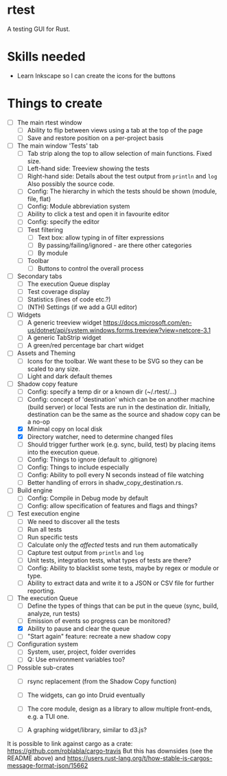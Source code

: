 # rtest

A testing GUI for Rust.

# Skills needed
* Learn Inkscape so I can create the icons for the buttons

# Things to create

- [ ] The main rtest window
  - [ ] Ability to flip between views using a tab at the top of the page
  - [ ] Save and restore position on a per-project basis

- [ ] The main window 'Tests' tab
  - [ ] Tab strip along the top to allow selection of main functions. Fixed size.
  - [ ] Left-hand side: Treeview showing the tests
  - [ ] Right-hand side: Details about the test output from `println` and `log`
        Also possibly the source code.
  - [ ] Config: The hierarchy in which the tests should be shown (module, file, flat)
  - [ ] Config: Module abbreviation system
  - [ ] Ability to click a test and open it in favourite editor
  - [ ] Config: specify the editor
  - [ ] Test filtering
    - [ ] Text box: allow typing in of filter expressions
    - [ ] By passing/failing/ignored - are there other categories
    - [ ] By module
  - [ ] Toolbar
    - [ ] Buttons to control the overall process

- [ ] Secondary tabs
  - [ ] The execution Queue display
  - [ ] Test coverage display
  - [ ] Statistics (lines of code etc.?)
  - [ ] (NTH) Settings (if we add a GUI editor)

- [ ] Widgets
  - [ ] A generic treeview widget
        https://docs.microsoft.com/en-us/dotnet/api/system.windows.forms.treeview?view=netcore-3.1
  - [ ] A generic TabStrip widget
  - [ ] A green/red percentage bar chart widget

- [ ] Assets and Theming
  - [ ] Icons for the toolbar. We want these to be SVG so they can be scaled to any size.
  - [ ] Light and dark default themes

- [ ] Shadow copy feature
  - [ ] Config: specify a temp dir or a known dir (~/.rtest/...)
  - [ ] Config: concept of 'destination' which can be on another machine (build server) or local
        Tests are run in the destination dir. Initially, destination can be the same as the source
        and shadow copy can be a no-op
  - [X] Minimal copy on local disk
  - [X] Directory watcher, need to determine changed files
  - [ ] Should trigger further work (e.g. sync, build, test) by placing items into the execution queue.
  - [ ] Config: Things to ignore (default to .gitignore)
  - [ ] Config: Things to include especially
  - [ ] Config: Ability to poll every N seconds instead of file watching
  - [ ] Better handling of errors in shadw_copy_destination.rs.

- [ ] Build engine
  - [ ] Config: Compile in Debug mode by default
  - [ ] Config: allow specification of features and flags and things?

- [ ] Test execution engine
  - [ ] We need to discover all the tests
  - [ ] Run all tests
  - [ ] Run specific tests
  - [ ] Calculate only the *affected* tests and run them automatically
  - [ ] Capture test output from `println` and `log`
  - [ ] Unit tests, integration tests, what types of tests are there?
  - [ ] Config: Ability to blacklist some tests, maybe by regex or module or type.
  - [ ] Ability to extract data and write it to a JSON or CSV file for further reporting.

- [ ] The execution Queue
  - [ ] Define the types of things that can be put in the queue (sync, build, analyze, run tests)
  - [ ] Emission of events so progress can be monitored?
  - [X] Ability to pause and clear the queue
  - [ ] "Start again" feature: recreate a new shadow copy

- [ ] Configuration system
  - [ ] System, user, project, folder overrides
  - [ ] Q: Use environment variables too?

- [ ] Possible sub-crates
  - [ ] rsync replacement (from the Shadow Copy function)
  - [ ] The widgets, can go into Druid eventually
  - [ ] The core module, design as a library to allow multiple front-ends, e.g. a TUI one.
  - [ ] A graphing widget/library, similar to d3.js?


It is possible to link against cargo as a crate: https://github.com/roblabla/cargo-travis
But this has downsides (see the README above) and https://users.rust-lang.org/t/how-stable-is-cargos-message-format-json/15662
